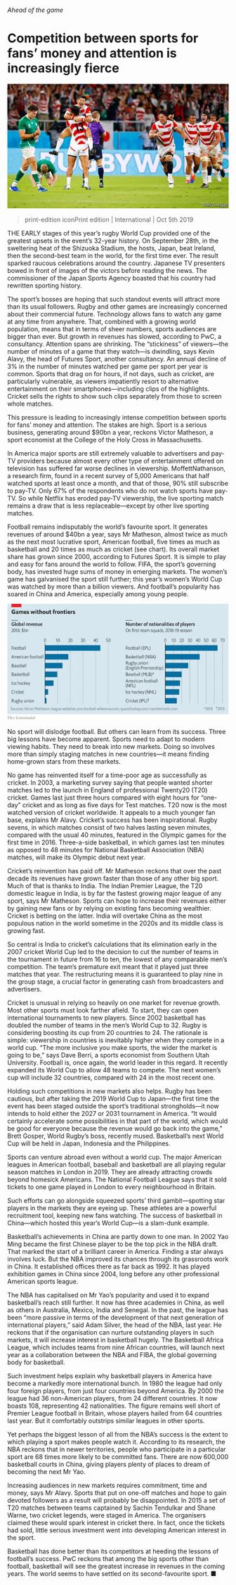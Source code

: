 ###### Ahead of the game

# Competition between sports for fans’ money and attention is increasingly fierce 

![image](images/20191005_IRP001_0.jpg) 

> print-edition iconPrint edition | International | Oct 5th 2019 

THE EARLY stages of this year’s rugby World Cup provided one of the greatest upsets in the event’s 32-year history. On September 28th, in the sweltering heat of the Shizuoka Stadium, the hosts, Japan, beat Ireland, then the second-best team in the world, for the first time ever. The result sparked raucous celebrations around the country. Japanese TV presenters bowed in front of images of the victors before reading the news. The commissioner of the Japan Sports Agency boasted that his country had rewritten sporting history. 

The sport’s bosses are hoping that such standout events will attract more than its usual followers. Rugby and other games are increasingly concerned about their commercial future. Technology allows fans to watch any game at any time from anywhere. That, combined with a growing world population, means that in terms of sheer numbers, sports audiences are bigger than ever. But growth in revenues has slowed, according to PwC, a consultancy. Attention spans are shrinking. The “stickiness” of viewers—the number of minutes of a game that they watch—is dwindling, says Kevin Alavy, the head of Futures Sport, another consultancy. An annual decline of 3% in the number of minutes watched per game per sport per year is common. Sports that drag on for hours, if not days, such as cricket, are particularly vulnerable, as viewers impatiently resort to alternative entertainment on their smartphones—including clips of the highlights. Cricket sells the rights to show such clips separately from those to screen whole matches. 

This pressure is leading to increasingly intense competition between sports for fans’ money and attention. The stakes are high. Sport is a serious business, generating around $90bn a year, reckons Victor Matheson, a sport economist at the College of the Holy Cross in Massachusetts. 

In America major sports are still extremely valuable to advertisers and pay-TV providers because almost every other type of entertainment offered on television has suffered far worse declines in viewership. MoffettNathanson, a research firm, found in a recent survey of 5,000 Americans that half watched sports at least once a month, and that of those, 90% still subscribe to pay-TV. Only 67% of the respondents who do not watch sports have pay-TV. So while Netflix has eroded pay-TV viewership, the live sporting match remains a draw that is less replaceable—except by other live sporting matches. 

Football remains indisputably the world’s favourite sport. It generates revenues of around $40bn a year, says Mr Matheson, almost twice as much as the next most lucrative sport, American football, five times as much as basketball and 20 times as much as cricket (see chart). Its overall market share has grown since 2000, according to Futures Sport. It is simple to play and easy for fans around the world to follow. FIFA, the sport’s governing body, has invested huge sums of money in emerging markets. The women’s game has galvanised the sport still further; this year’s women’s World Cup was watched by more than a billion viewers. And football’s popularity has soared in China and America, especially among young people. 

![image](images/20191005_IRC823.png) 

No sport will dislodge football. But others can learn from its success. Three big lessons have become apparent. Sports need to adapt to modern viewing habits. They need to break into new markets. Doing so involves more than simply staging matches in new countries—it means finding home-grown stars from these markets. 

No game has reinvented itself for a time-poor age as successfully as cricket. In 2003, a marketing survey saying that people wanted shorter matches led to the launch in England of professional Twenty20 (T20) cricket. Games last just three hours compared with eight hours for “one-day” cricket and as long as five days for Test matches. T20 now is the most watched version of cricket worldwide. It appeals to a much younger fan base, explains Mr Alavy. Cricket’s success has been inspirational. Rugby sevens, in which matches consist of two halves lasting seven minutes, compared with the usual 40 minutes, featured in the Olympic games for the first time in 2016. Three-a-side basketball, in which games last ten minutes as opposed to 48 minutes for National Basketball Association (NBA) matches, will make its Olympic debut next year. 

Cricket’s reinvention has paid off. Mr Matheson reckons that over the past decade its revenues have grown faster than those of any other big sport. Much of that is thanks to India. The Indian Premier League, the T20 domestic league in India, is by far the fastest growing major league of any sport, says Mr Matheson. Sports can hope to increase their revenues either by gaining new fans or by relying on existing fans becoming wealthier. Cricket is betting on the latter. India will overtake China as the most populous nation in the world sometime in the 2020s and its middle class is growing fast. 

So central is India to cricket’s calculations that its elimination early in the 2007 cricket World Cup led to the decision to cut the number of teams in the tournament in future from 16 to ten, the lowest of any comparable men’s competition. The team’s premature exit meant that it played just three matches that year. The restructuring means it is guaranteed to play nine in the group stage, a crucial factor in generating cash from broadcasters and advertisers. 

Cricket is unusual in relying so heavily on one market for revenue growth. Most other sports must look farther afield. To start, they can open international tournaments to new players. Since 2002 basketball has doubled the number of teams in the men’s World Cup to 32. Rugby is considering boosting its cup from 20 countries to 24. The rationale is simple: viewership in countries is inevitably higher when they compete in a world cup. “The more inclusive you make sports, the wider the market is going to be,” says Dave Berri, a sports economist from Southern Utah University. Football is, once again, the world leader in this regard. It recently expanded its World Cup to allow 48 teams to compete. The next women’s cup will include 32 countries, compared with 24 in the most recent one. 

Holding such competitions in new markets also helps. Rugby has been cautious, but after taking the 2019 World Cup to Japan—the first time the event has been staged outside the sport’s traditional strongholds—it now intends to hold either the 2027 or 2031 tournament in America. “It would certainly accelerate some possibilities in that part of the world, which would be good for everyone because the revenue would go back into the game,” Brett Gosper, World Rugby’s boss, recently mused. Basketball’s next World Cup will be held in Japan, Indonesia and the Philippines. 

Sports can venture abroad even without a world cup. The major American leagues in American football, baseball and basketball are all playing regular season matches in London in 2019. They are already attracting crowds beyond homesick Americans. The National Football League says that it sold tickets to one game played in London to every neighbourhood in Britain. 

Such efforts can go alongside squeezed sports’ third gambit—spotting star players in the markets they are eyeing up. These athletes are a powerful recruitment tool, keeping new fans watching. The success of basketball in China—which hosted this year’s World Cup—is a slam-dunk example. 

Basketball’s achievements in China are partly down to one man. In 2002 Yao Ming became the first Chinese player to be the top pick in the NBA draft. That marked the start of a brilliant career in America. Finding a star always involves luck. But the NBA improved its chances through its grassroots work in China. It established offices there as far back as 1992. It has played exhibition games in China since 2004, long before any other professional American sports league. 

The NBA has capitalised on Mr Yao’s popularity and used it to expand basketball’s reach still further. It now has three academies in China, as well as others in Australia, Mexico, India and Senegal. In the past, the league has been “more passive in terms of the development of that next generation of international players,” said Adam Silver, the head of the NBA, last year. He reckons that if the organisation can nurture outstanding players in such markets, it will increase interest in basketball hugely. The Basketball Africa League, which includes teams from nine African countries, will launch next year as a collaboration between the NBA and FIBA, the global governing body for basketball. 

Such investment helps explain why basketball players in America have become a markedly more international bunch. In 1980 the league had only four foreign players, from just four countries beyond America. By 2000 the league had 36 non-American players, from 24 different countries. It now boasts 108, representing 42 nationalities. The figure remains well short of Premier League football in Britain, whose players hailed from 64 countries last year. But it comfortably outstrips similar leagues in other sports. 

Yet perhaps the biggest lesson of all from the NBA’s success is the extent to which playing a sport makes people watch it. According to its research, the NBA reckons that in newer territories, people who participate in a particular sport are 68 times more likely to be committed fans. There are now 600,000 basketball courts in China, giving players plenty of places to dream of becoming the next Mr Yao. 

Increasing audiences in new markets requires commitment, time and money, says Mr Alavy. Sports that put on one-off matches and hope to gain devoted followers as a result will probably be disappointed. In 2015 a set of T20 matches between teams captained by Sachin Tendulkar and Shane Warne, two cricket legends, were staged in America. The organisers claimed these would spark interest in cricket there. In fact, once the tickets had sold, little serious investment went into developing American interest in the sport. 

Basketball has done better than its competitors at heeding the lessons of football’s success. PwC reckons that among the big sports other than football, basketball will see the greatest increase in revenues in the coming years. The world seems to have settled on its second-favourite sport. ■ 

